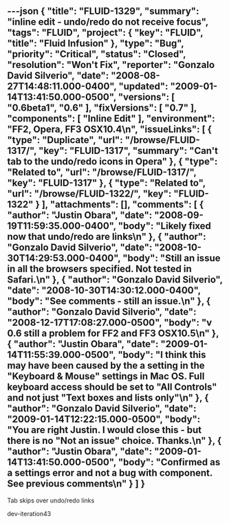 ---json
{
  "title": "FLUID-1329",
  "summary": "inline edit - undo/redo  do not receive focus",
  "tags": "FLUID",
  "project": {
    "key": "FLUID",
    "title": "Fluid Infusion"
  },
  "type": "Bug",
  "priority": "Critical",
  "status": "Closed",
  "resolution": "Won't Fix",
  "reporter": "Gonzalo David Silverio",
  "date": "2008-08-27T14:48:11.000-0400",
  "updated": "2009-01-14T13:41:50.000-0500",
  "versions": [
    "0.6beta1",
    "0.6"
  ],
  "fixVersions": [
    "0.7"
  ],
  "components": [
    "Inline Edit"
  ],
  "environment": "FF2, Opera, FF3 OSX10.4\n",
  "issueLinks": [
    {
      "type": "Duplicate",
      "url": "/browse/FLUID-1317/",
      "key": "FLUID-1317",
      "summary": "Can't tab to the undo/redo icons in Opera"
    },
    {
      "type": "Related to",
      "url": "/browse/FLUID-1317/",
      "key": "FLUID-1317"
    },
    {
      "type": "Related to",
      "url": "/browse/FLUID-1322/",
      "key": "FLUID-1322"
    }
  ],
  "attachments": [],
  "comments": [
    {
      "author": "Justin Obara",
      "date": "2008-09-19T11:59:35.000-0400",
      "body": "Likely fixed now that undo/redo are links\n"
    },
    {
      "author": "Gonzalo David Silverio",
      "date": "2008-10-30T14:29:53.000-0400",
      "body": "Still an issue in all the browsers specified. Not tested in Safari.\n"
    },
    {
      "author": "Gonzalo David Silverio",
      "date": "2008-10-30T14:30:12.000-0400",
      "body": "See comments - still an issue.\n"
    },
    {
      "author": "Gonzalo David Silverio",
      "date": "2008-12-17T17:08:27.000-0500",
      "body": "v 0.6 still a problem for FF2 and FF3 OSX10.5\n"
    },
    {
      "author": "Justin Obara",
      "date": "2009-01-14T11:55:39.000-0500",
      "body": "I think this may have been caused by the a setting in the \"Keyboard & Mouse\" settings in Mac OS. Full keyboard access should be set to \"All Controls\" and not just \"Text boxes and lists only\"\n"
    },
    {
      "author": "Gonzalo David Silverio",
      "date": "2009-01-14T12:22:15.000-0500",
      "body": "You are right Justin. I would close this - but there is no \"Not an issue\" choice. Thanks.\n"
    },
    {
      "author": "Justin Obara",
      "date": "2009-01-14T13:41:50.000-0500",
      "body": "Confirmed  as a settings error and not a bug with component. See previous comments\n"
    }
  ]
}
---
Tab skips over undo/redo links

dev-iteration43

        